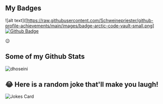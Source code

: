 ## My Badges
![alt text]([https://raw.githubusercontent.com/Schweinepriester/github-profile-achievements/main/images/badge-arctic-code-vault-small.png]
[![Github Badge](https://img.shields.io/badge/-auslie-grey?style=flat&logo=github&logoColor=white&link=https://github.com/auslie/)](https://www.github.com/auslie/) <p align='left'> 😉</p>
## Some of my Github Stats
<p align=left> <img src=https://komarev.com/ghpvc/?username=github alt=dhoseini /> </p>

## 😂 Here is a random joke that'll make you laugh!
![Jokes Card](https://readme-jokes.vercel.app/api)

